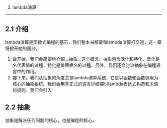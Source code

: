 2. lambda演算
---

## 2.1 介绍
lambda演算是函数式编程的基石，我们整本书都要和lambda演算打交道，这一章将掀开她的面纱。

1. 最开始，我们会简要地介绍__抽象__这个概念。抽象包含泛化和特化，泛化是名代表值的过程，特化是值替换名的过程。另外，我们还会讨论抽象在编程语言中的作用。
2. 接下来，我们从抽象的角度总览lambda演算系统，它是以函数和函数调用为核心的抽象系统。我们会用非正式的语言详细探讨lambda表达式构造和求值的规则。我们会引入

## 2.2 抽象
抽象是解决任何问题的核心，也是编程的核心。
